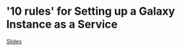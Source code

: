 '10 rules' for Setting up a Galaxy Instance as a Service
========================================================

[Slides](https://github.com/bgruening/training-material/blob/master/staging/10rules_for_GaaS.20160626.pptx)


